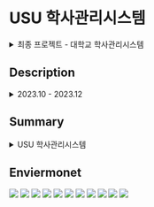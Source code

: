<div>
<h1>USU 학사관리시스템</h1>

<details>
<summary>
  최종 프로젝트 - 대학교 학사관리시스템
</summary>
   <br>  
</details>

<h2>Description</h2>
<details>
<summary>
  2023.10 - 2023.12
</summary>
</details>

<h2>Summary</h2>
<details>
<summary>
  USU 학사관리시스템
</summary>
</details>



<h2>Enviermonet</h2>
<img src="https://github.com/wonhee4349/finalProject/assets/153796656/e6fdb6d1-e4b2-4d6b-85a0-dbc103c1effc" style="max-width: 100%;">


<img src="https://github.com/wonhee4349/finalProject/assets/153796656/73598f86-2c28-4d16-ac85-dd5303ddb2a9" style="max-width: 100%;">

<img src="https://github.com/wonhee4349/finalProject/assets/153796656/43a3745b-f163-48b2-9fa5-f881942180f4" style="max-width: 100%;">

<img src="https://github.com/wonhee4349/finalProject/assets/153796656/688c2366-6113-4ca7-9b60-8660c2c00852" style="max-width: 100%;">
<img src="https://github.com/wonhee4349/finalProject/assets/153796656/3b6de49b-2d3d-401f-adf9-9174326cdd8d"  style="max-width: 100%;">
<img src="https://github.com/wonhee4349/finalProject/assets/153796656/63625be4-0c5a-4e88-9e25-bc2a654df095"  style="max-width: 100%;">
<img src="https://github.com/wonhee4349/finalProject/assets/153796656/b16dc41d-e55a-4487-99ce-5a49d5233530"  style="max-width: 100%;">

<img src="https://github.com/wonhee4349/finalProject/assets/153796656/2df26fd8-1cf3-4094-bb19-98d27922c403"  style="max-width: 100%;">

<img src="https://github.com/wonhee4349/finalProject/assets/153796656/fa9c41a4-3949-4dce-b34b-5e6107b92ca0"  style="max-width: 100%;">

<img src="https://github.com/wonhee4349/finalProject/assets/153796656/13c15dde-ec0c-4581-b6f3-c1cb7defc9f2"  style="max-width: 100%;">
<img src="https://github.com/wonhee4349/finalProject/assets/153796656/ef5d9e09-7e89-45f5-98d5-752f78fe8d13"  style="max-width: 100%;">




</div>
